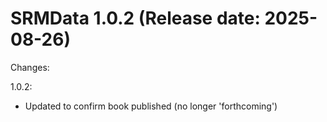 SRMData 1.0.2 (Release date: 2025-08-26)
==============

Changes:

1.0.2:
- Updated to confirm book published (no longer 'forthcoming')